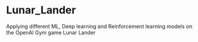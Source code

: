 # Lunar_Lander
Applying different ML, Deep learning and Reinforcement learning models on the OpenAI Gym game Lunar Lander

